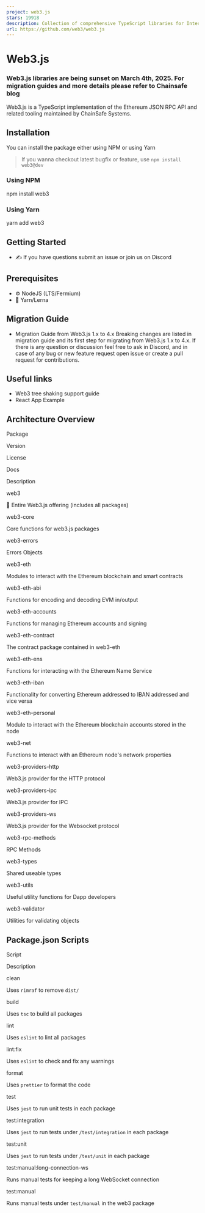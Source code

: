 ```yaml
---
project: web3.js
stars: 19918
description: Collection of comprehensive TypeScript libraries for Interaction with the Ethereum JSON RPC API and utility functions.
url: https://github.com/web3/web3.js
---
```


Web3.js
=======

### Web3.js libraries are being sunset on March 4th, 2025. For migration guides and more details please refer to Chainsafe blog

Web3.js is a TypeScript implementation of the Ethereum JSON RPC API and related tooling maintained by ChainSafe Systems.

Installation
------------

You can install the package either using NPM or using Yarn

> If you wanna checkout latest bugfix or feature, use `npm install web3@dev`

### Using NPM

npm install web3

### Using Yarn

yarn add web3

Getting Started
---------------

-   ✍️ If you have questions submit an issue or join us on Discord

Prerequisites
-------------

-   ⚙️ NodeJS (LTS/Fermium)
-   🧰 Yarn/Lerna

Migration Guide
---------------

-   Migration Guide from Web3.js 1.x to 4.x Breaking changes are listed in migration guide and its first step for migrating from Web3.js 1.x to 4.x. If there is any question or discussion feel free to ask in Discord, and in case of any bug or new feature request open issue or create a pull request for contributions.

Useful links
------------

-   Web3 tree shaking support guide
-   React App Example

Architecture Overview
---------------------

Package

Version

License

Docs

Description

web3

🚨 Entire Web3.js offering (includes all packages)

web3-core

Core functions for web3.js packages

web3-errors

Errors Objects

web3-eth

Modules to interact with the Ethereum blockchain and smart contracts

web3-eth-abi

Functions for encoding and decoding EVM in/output

web3-eth-accounts

Functions for managing Ethereum accounts and signing

web3-eth-contract

The contract package contained in web3-eth

web3-eth-ens

Functions for interacting with the Ethereum Name Service

web3-eth-iban

Functionality for converting Ethereum addressed to IBAN addressed and vice versa

web3-eth-personal

Module to interact with the Ethereum blockchain accounts stored in the node

web3-net

Functions to interact with an Ethereum node's network properties

web3-providers-http

Web3.js provider for the HTTP protocol

web3-providers-ipc

Web3.js provider for IPC

web3-providers-ws

Web3.js provider for the Websocket protocol

web3-rpc-methods

RPC Methods

web3-types

Shared useable types

web3-utils

Useful utility functions for Dapp developers

web3-validator

Utilities for validating objects

Package.json Scripts
--------------------

Script

Description

clean

Uses `rimraf` to remove `dist/`

build

Uses `tsc` to build all packages

lint

Uses `eslint` to lint all packages

lint:fix

Uses `eslint` to check and fix any warnings

format

Uses `prettier` to format the code

test

Uses `jest` to run unit tests in each package

test:integration

Uses `jest` to run tests under `/test/integration` in each package

test:unit

Uses `jest` to run tests under `/test/unit` in each package

test:manual:long-connection-ws

Runs manual tests for keeping a long WebSocket connection

test:manual

Runs manual tests under `test/manual` in the web3 package
